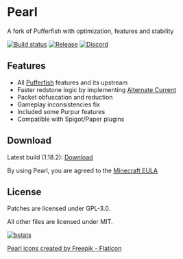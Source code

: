 # Pearl
A fork of Pufferfish with optimization, features and stability

[![Build status](https://img.shields.io/github/workflow/status/Pearl-Project/Pearl/Build?logo=github&style=for-the-badge)](https://github.com/Pearl-Project/Pearl/actions)
[![Release](https://img.shields.io/github/v/release/Pearl-Project/Pearl?style=for-the-badge)](https://github.com/Pearl-Project/Pearl/releases)
[![Discord](https://img.shields.io/discord/951410587030667294.svg?label=&logo=discord&logoColor=ffffff&color=7389D8&labelColor=6A7EC2&style=for-the-badge)](https://discord.gg/ZFAtK5Mx9w)

## Features

* All [Pufferfish](https://github.com/pufferfish-gg/Pufferfish) features and its upstream
* Faster redstone logic by implementing [Alternate Current](https://github.com/SpaceWalkerRS/alternate-current)
* Packet obfuscation and reduction
* Gameplay inconsistencies fix
* Included some Purpur features
* Compatible with Spigot/Paper plugins
## Download 

Latest build (1.18.2): [Download](https://github.com/Pearl-Project/Pearl/releases)

By using Pearl, you are agreed to the [Minecraft EULA](https://account.mojang.com/documents/minecraft_eula)

## License

Patches are licensed under GPL-3.0.

All other files are licensed under MIT.

[![bstats](https://bstats.org/signatures/server-implementation/pearl.svg)](https://bstats.org/plugin/server-implementation/Pearl/14650)


<a href="https://www.flaticon.com/free-icons/pearl" title="pearl icons">Pearl icons created by Freepik - Flaticon</a>
